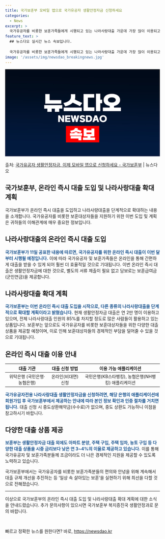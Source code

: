 ```yaml
---
title: 국가보훈부 모바일 앱으로 국가유공자 생활안정자금 신청하세요
categories:
  - News
excerpt: >
  국가유공자를 비롯한 보훈가족들에게 시행되고 있는 나라사랑대출 가운데 가장 많이 이용되고 있는 생활안정자금에 …
feature_text: >
  ## 뉴스다오 실시간 뉴스 속보입니다.

  국가유공자를 비롯한 보훈가족들에게 시행되고 있는 나라사랑대출 가운데 가장 많이 이용되고 있는 생활안정자금에 …
image: '/assets/img/newsdao_breakingnews.jpg'
---
```


![뉴스다오 속보](/assets/img/newsdao_breakingnews.jpg)

<p>출처: <a href="https://newsdao.kr/2971" rel="dofollow">국가유공자 생활안정자금, 이제 모바일 앱으로 신청하세요 - 국가보훈부</a> | 뉴스다오</p>

<h2>국가보훈부, 온라인 즉시 대출 도입 및 나라사랑대출 확대 계획</h2>

<p data-ke-size="size16">국가보훈부가 온라인 즉시 대출을 도입하고 나라사랑대출을 단계적으로 확대하는 내용을 소개합니다. 국가유공자를 비롯한 보훈대상자들을 지원하기 위한 이번 도입 및 계획은 귀하들의 이해관계에 매우 중요한 정보입니다.</p>

<h2 data-ke-size="size26">나라사랑대출의 온라인 즉시 대출 도입</h2>

<p><b><span style="color: #1a5490;">국가보훈부가 11일 공표한 내용에 따르면, 국가유공자를 위한 온라인 즉시 대출이 이번 달부터 시행될 예정입니다.</span></b> 이에 따라 국가유공자 및 보훈가족들은 온라인을 통해 간편하게 대출을 받을 수 있게 되어 훨씬 더 효율적일 것으로 기대됩니다. 이번 온라인 즉시 대출은 생활안정자금에 대한 것으로, 별도의 서류 제출이 필요 없고 담보로는 보훈급여금(군인연금)을 제공합니다.</p>

<h2 data-ke-size="size26">나라사랑대출 확대 계획</h2>

<p><b><span style="color: #1a5490;">국가보훈부는 이번 온라인 즉시 대출 도입을 시작으로, 다른 종류의 나라사랑대출을 단계적으로 확대할 계획이라고 밝혔습니다.</span></b> 현재 생활안정자금 대출은 연 2만 명이 이용하고 있으며, 전체 나라사랑대출 인원의 85%를 차지할 정도로 많은 사람들이 활용하고 있는 상품입니다. 보훈부는 앞으로도 국가유공자를 비롯한 보훈대상자들을 위한 다양한 대출 상품을 제공할 예정이며, 이로 인해 보훈대상자들의 경제적인 부담을 덜어줄 수 있을 것으로 기대됩니다.</p>

<h2 data-ke-size="size26">온라인 즉시 대출 이용 안내</h2>

<table>
<thead>
<tr>
<th style="text-align: center;">대출 기관</th>
<th style="text-align: center;">대출 신청 방법</th>
<th style="text-align: center;">이용 가능 애플리케이션</th>
</tr>
</thead>
<tbody>
<tr>
<td style="text-align: center;">위탁은행 (국민은행·농협은행)</td>
<td style="text-align: center;">온라인(비대면) 신청</td>
<td style="text-align: center;">국민은행(KB스타뱅킹), 농협은행(NH뱅킹) 애플리케이션</td>
</tr>
</tbody>
</table>

<p><b><span style="color: #1a5490;">국가유공자전용 나라사랑대출 생활안정자금을 신청하려면, 해당 은행의 애플리케이션에 회원가입 후 국가보훈부에서 제공하는 안내에 따라 본인 정보 확인과 인증 절차를 거치면 됩니다.</span></b> 대출 신청 시 중도상환해약금(수수료)가 없으며, 중도 상환도 가능하니 이점을 참고하시기 바랍니다.</p>

<h2 data-ke-size="size26">다양한 대출 상품 제공</h2>

<p><b><span style="color: #1a5490;">보훈부는 생활안정자금 대출 외에도 아파트 분양, 주택 구입, 주택 임차, 농토 구입 등 다양한 대출 상품을 시중 금리보다 낮은 연 3~4%의 이율로 제공하고 있습니다.</span></b> 이를 통해 국가유공자 및 보훈가족분들께 조금이라도 더 나은 경제적인 지원을 제공할 수 있도록 노력하고 있습니다.</p>

<p data-ke-size="size16">국가보훈부에서는 국가유공자를 비롯한 보훈가족분들의 편의와 안녕을 위해 계속해서 대출 규제 개선을 추진하는 등 ‘일상 속 살아있는 보훈’을 실현하기 위해 최선을 다할 것으로 전해졌습니다.</p>

<hr>

<p data-ke-size="size16">이상으로 국가보훈부의 온라인 즉시 대출 도입 및 나라사랑대출 확대 계획에 대한 소식을 안내드렸습니다. 추가 문의사항이 있으시면 국가보훈부 복지증진국 생활안정과로 문의 바랍니다.</p>

<p data-ke-size="size16">&nbsp;</p> 

빠르고 정확한 뉴스를 원한다면? 바로, <a href="https://newsdao.kr" rel="dofollow">https://newsdao.kr</a>


    
